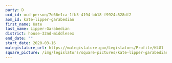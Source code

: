 ```yaml
---
party: D
ocd_id: ocd-person/7d66e1ca-1fb3-4194-bb18-f9924c528df2
aom_id: kate-lipper-garabedian
first_name: Kate
last_name: Lipper-Garabedian
district: house-32nd-middlesex
end_date: ""
start_date: 2020-03-16
malegislature_url: https://malegislature.gov/Legislators/Profile/KLG1
square_picture: /img/legislators/square-pictures/kate-lipper-garabedian.jpeg
---
```

